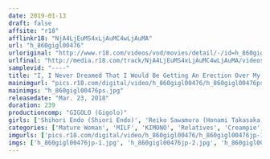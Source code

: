 ```yaml
---
date: 2019-01-13
draft: false
affsite: "r18"
afflinkr18: "NjA4LjEuMS4xLjAuMC4wLjAuMA"
url: "h_860gigl00476"
urloriginal: "http://www.r18.com/videos/vod/movies/detail/-/id=h_860gigl00476"
urlfinal: "http://media.r18.com/track/NjA4LjEuMS4xLjAuMC4wLjAuMA/videos/vod/movies/detail/-/id=h_860gigl00476"
samplevid: "----"
title: "I, I Never Dreamed That I Would Be Getting An Erection Over My Mother's Naked Bodies, She's Over 40... We're A Mother/ Child At Home Family, And She Struggled To Raise Me As A Single Mother, And I Wanted To Reward Her With A Hot Springs Vacation Together We Were Sitting In The Coed Bath, Alone, And I Couldn't Stop Staring At My Mom's Still Rock Hard Nipple And Tits... 5"
mainimgurl: "pics.r18.com/digital/video/h_860gigl00476/h_860gigl00476ps.jpg"
mainimgs: "h_860gigl00476ps.jpg"
releasedate: "Mar. 23, 2018"
duration: 239
productioncomp: "GIGOLO (Gigolo)"
girls: ['Shihori Endo (Shiori Endo)', 'Reiko Sawamura (Honami Takasaka, Masumi Takasaka)', 'Hisayo Nanami', 'Taeko Akiyoshi', 'Emiko Nara', 'Rie Takeuchi']
categories: ['Mature Woman', 'MILF', 'KIMONO', 'Relatives', 'Creampie', 'Over 4 Hours', 'Hi-Def']
imgurls: ['pics.r18.com/digital/video/h_860gigl00476/h_860gigl00476jp-1.jpg', 'pics.r18.com/digital/video/h_860gigl00476/h_860gigl00476jp-2.jpg', 'pics.r18.com/digital/video/h_860gigl00476/h_860gigl00476jp-3.jpg', 'pics.r18.com/digital/video/h_860gigl00476/h_860gigl00476jp-4.jpg', 'pics.r18.com/digital/video/h_860gigl00476/h_860gigl00476jp-5.jpg', 'pics.r18.com/digital/video/h_860gigl00476/h_860gigl00476jp-6.jpg', 'pics.r18.com/digital/video/h_860gigl00476/h_860gigl00476jp-7.jpg', 'pics.r18.com/digital/video/h_860gigl00476/h_860gigl00476jp-8.jpg', 'pics.r18.com/digital/video/h_860gigl00476/h_860gigl00476jp-9.jpg', 'pics.r18.com/digital/video/h_860gigl00476/h_860gigl00476jp-10.jpg', 'pics.r18.com/digital/video/h_860gigl00476/h_860gigl00476jp-11.jpg', 'pics.r18.com/digital/video/h_860gigl00476/h_860gigl00476jp-12.jpg', 'pics.r18.com/digital/video/h_860gigl00476/h_860gigl00476jp-13.jpg', 'pics.r18.com/digital/video/h_860gigl00476/h_860gigl00476jp-14.jpg', 'pics.r18.com/digital/video/h_860gigl00476/h_860gigl00476jp-15.jpg', 'pics.r18.com/digital/video/h_860gigl00476/h_860gigl00476jp-16.jpg', 'pics.r18.com/digital/video/h_860gigl00476/h_860gigl00476jp-17.jpg', 'pics.r18.com/digital/video/h_860gigl00476/h_860gigl00476jp-18.jpg', 'pics.r18.com/digital/video/h_860gigl00476/h_860gigl00476jp-19.jpg', 'pics.r18.com/digital/video/h_860gigl00476/h_860gigl00476jp-20.jpg']
imgs: ['h_860gigl00476jp-1.jpg', 'h_860gigl00476jp-2.jpg', 'h_860gigl00476jp-3.jpg', 'h_860gigl00476jp-4.jpg', 'h_860gigl00476jp-5.jpg', 'h_860gigl00476jp-6.jpg', 'h_860gigl00476jp-7.jpg', 'h_860gigl00476jp-8.jpg', 'h_860gigl00476jp-9.jpg', 'h_860gigl00476jp-10.jpg', 'h_860gigl00476jp-11.jpg', 'h_860gigl00476jp-12.jpg', 'h_860gigl00476jp-13.jpg', 'h_860gigl00476jp-14.jpg', 'h_860gigl00476jp-15.jpg', 'h_860gigl00476jp-16.jpg', 'h_860gigl00476jp-17.jpg', 'h_860gigl00476jp-18.jpg', 'h_860gigl00476jp-19.jpg', 'h_860gigl00476jp-20.jpg']
---
```


